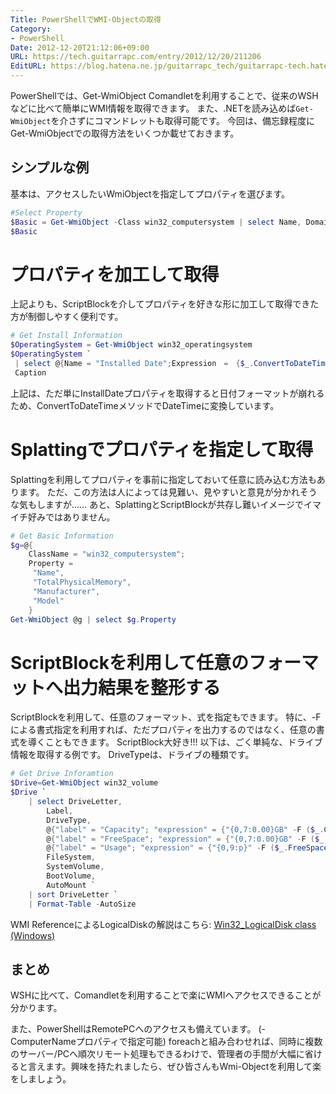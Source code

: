 ```yaml
---
Title: PowerShellでWMI-Objectの取得
Category:
- PowerShell
Date: 2012-12-20T21:12:06+09:00
URL: https://tech.guitarrapc.com/entry/2012/12/20/211206
EditURL: https://blog.hatena.ne.jp/guitarrapc_tech/guitarrapc-tech.hatenablog.com/atom/entry/6802418398340181888
---
```


<!--
Date: 2012-12-20T21:12:06+09:00
URL: https://tech.guitarrapc.com/entry/2012/12/20/211206
-->

PowerShellでは、Get-WmiObject Comandletを利用することで、従来のWSHなどに比べて簡単にWMI情報を取得できます。
また、.NETを読み込めば`Get-WmiObject`を介さずにコマンドレットも取得可能です。 今回は、備忘録程度にGet-WmiObjectでの取得方法をいくつか載せておきます。

## シンプルな例

基本は、アクセスしたいWmiObjectを指定してプロパティを選びます。

```ps1
#Select Property
$Basic = Get-WmiObject -Class win32_computersystem | select Name, Domain
$Basic
```

# プロパティを加工して取得

上記よりも、ScriptBlockを介してプロパティを好きな形に加工して取得できた方が制御しやすく便利です。

```ps1
# Get Install Information
$OperatingSystem = Get-WmiObject win32_operatingsystem
$OperatingSystem `
 | select @{Name = "Installed Date";Expression　=　{$_.ConvertToDateTime($_.InstallDate)}},
 Caption
```

上記は、ただ単にInstallDateプロパティを取得すると日付フォーマットが崩れるため、ConvertToDateTimeメソッドでDateTimeに変換しています。
# Splattingでプロパティを指定して取得
Splattingを利用してプロパティを事前に指定しておいて任意に読み込む方法もあります。 ただ、この方法は人によっては見難い、見やすいと意見が分かれそうな気もしますが…… あと、SplattingとScriptBlockが共存し難いイメージでイマイチ好みではありません。

```ps1
# Get Basic Information
$g=@{
    ClassName = "win32_computersystem";
    Property =
     "Name",
     "TotalPhysicalMemory",
     "Manufacturer",
     "Model"
    }
Get-WmiObject @g | select $g.Property
```

# ScriptBlockを利用して任意のフォーマットへ出力結果を整形する
ScriptBlockを利用して、任意のフォーマット、式を指定もできます。
特に、-Fによる書式指定を利用すれば、ただプロパティを出力するのではなく、任意の書式を導くこともできます。 ScriptBlock大好き!!!
以下は、ごく単純な、ドライブ情報を取得する例です。 DriveTypeは、ドライブの種類です。

```ps1
# Get Drive Inforamtion
$Drive=Get-WmiObject win32_volume
$Drive `
    | select DriveLetter,
        Label,
        DriveType,
        @{"label" = "Capacity"; "expression" = {"{0,7:0.00}GB" -F ($_.Capacity / 1GB)}},
        @{"label" = "FreeSpace"; "expression" = {"{0,7:0.00}GB" -F ($_.FreeSpace / 1GB)}},
        @{"label" = "Usage"; "expression" = {"{0,9:p}" -F ($_.FreeSpace / $_.Capacity)}},
        FileSystem,
        SystemVolume,
        BootVolume,
        AutoMount `
    | sort DriveLetter `
    | Format-Table -AutoSize
```

WMI ReferenceによるLogicalDiskの解説はこちら: [Win32_LogicalDisk class (Windows)](http://msdn.microsoft.com/en-us/library/windows/desktop/aa394173(v=vs.85).aspx)

## まとめ

WSHに比べて、Comandletを利用することで楽にWMIへアクセスできることが分かります。

また、PowerShellはRemotePCへのアクセスも備えています。 (-ComputerNameプロパティで指定可能) foreachと組み合わせれば、同時に複数のサーバー/PCへ順次リモート処理もできるわけで、管理者の手間が大幅に省けると言えます。興味を持たれましたら、ぜひ皆さんもWmi-Objectを利用して楽をしましょう。
